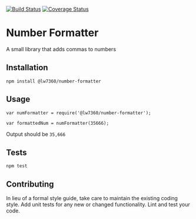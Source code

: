 [![Build Status](https://travis-ci.org/lw7360/number-formatter.svg?branch=v0.0.2)](https://travis-ci.org/lw7360/number-formatter)
[![Coverage Status](https://coveralls.io/repos/lw7360/number-formatter/badge.svg?branch=master&service=github)](https://coveralls.io/github/lw7360/number-formatter?branch=master)

Number Formatter
=========

A small library that adds commas to numbers

## Installation

  `npm install @lw7360/number-formatter`

## Usage

    var numFormatter = require('@lw7360/number-formatter');

    var formattedNum = numFormatter(35666);
  
  
  Output should be `35,666`


## Tests

  `npm test`

## Contributing

In lieu of a formal style guide, take care to maintain the existing coding style. Add unit tests for any new or changed functionality. Lint and test your code.
